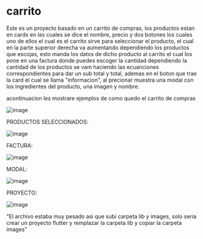 # carrito
Este es un proyecto basado en un carrito de compras, los productos estan en cards en las cuales se dice el nombre, precio y dos botones los cuales uno de ellos el cual es el carrito sirve para seleccionar el producto, el cual en la parte superior derecha va aumentando dependiendo los productos que escojas, esto manda los  datos de dicho producto al carrito el cual los pone  en una factura donde puedes escoger la cantidad dependiendo la cantidad de los productos se vam haciendo las ecuanciones correspondientes para dar un sub total y total, ademas en el boton que trae la card el cual se llama "informacion", al precionar muestra una modal con los ingredientes del producto, una imagen y nombre.


acontinuacion les mostrare ejemplos de como quedo el carrito de compras

![image](https://user-images.githubusercontent.com/110652225/208947078-db3dd4a6-dfa0-4a61-99f2-61c4de07fcbd.png)

PRODUCTOS SELECCIONADOS:

![image](https://user-images.githubusercontent.com/110652225/208947850-5c9c288d-7563-4b94-b7c9-8cd5b36d261b.png)

FACTURA:

![image](https://user-images.githubusercontent.com/110652225/208948327-42543179-ecc6-4642-9eff-0d4c591e1471.png)

MODAL:

![image](https://user-images.githubusercontent.com/110652225/208948638-b8aa9a37-faed-4886-85d9-b19baf9550ba.png)

PROYECTO:

![image](https://user-images.githubusercontent.com/110652225/208949077-593f0904-b1a3-4934-9cb3-771ccd69d9e8.png)


"El archivo estaba muy pesado asi que subi carpeta lib y images, solo seria crear un proyecto flutter y remplazar la carpeta lib y copiar la carpeta images"
